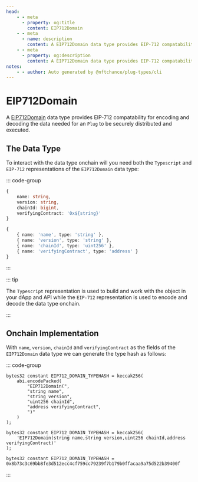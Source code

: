 ```yaml
---
head:
    - - meta
      - property: og:title
        content: EIP712Domain
    - - meta
      - name: description
        content: A EIP712Domain data type provides EIP-712 compatability for encoding and decoding.
    - - meta
      - property: og:description
        content: A EIP712Domain data type provides EIP-712 compatability for encoding and decoding. 
notes:
    - - author: Auto generated by @nftchance/plug-types/cli
---
```


# EIP712Domain

A [EIP712Domain](/generated/base-types/EIP712Domain) data type provides EIP-712 compatability for encoding and decoding the data needed for an `Plug` to be securely distributed and executed. 

## The Data Type

To interact with the data type onchain will you need both the `Typescript` and `EIP-712` representations of the `EIP712Domain` data type: 

::: code-group

``` typescript [Typescript/Javascript]
{
    name: string,
	version: string,
	chainId: bigint,
	verifyingContract: '0x${string}' 
}
```

```typescript [EIP-712]
{
    { name: 'name', type: 'string' },
	{ name: 'version', type: 'string' },
	{ name: 'chainId', type: 'uint256' },
	{ name: 'verifyingContract', type: 'address' } 
}
```

:::

::: tip

The `Typescript` representation is used to build and work with the object in your dApp and API while the `EIP-712` representation is used to encode and decode the data type onchain.

:::

## Onchain Implementation

With `name`, `version`, `chainId` and `verifyingContract` as the fields of the `EIP712Domain` data type we can generate the type hash as follows:

::: code-group

```solidity [Verbose.sol]
bytes32 constant EIP712_DOMAIN_TYPEHASH = keccak256(
    abi.encodePacked(
        "EIP712Domain(",
		"string name",
		"string version",
		"uint256 chainId",
		"address verifyingContract",
        ")"
    )
);
```

```solidity [Inline.sol]
bytes32 constant EIP712_DOMAIN_TYPEHASH = keccak256(
    'EIP712Domain(string name,string version,uint256 chainId,address verifyingContract)'
);
```

```solidity [Hash.sol]
bytes32 constant EIP712_DOMAIN_TYPEHASH = 0x8b73c3c69bb8fe3d512ecc4cf759cc79239f7b179b0ffacaa9a75d522b39400f
```

:::